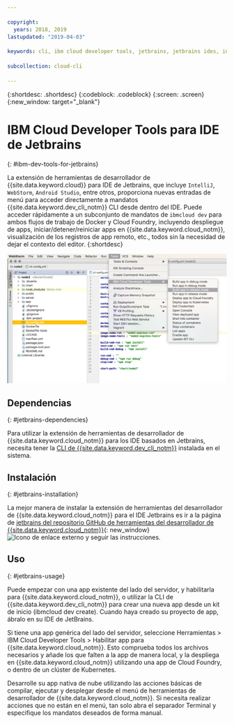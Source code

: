 ```yaml
---

copyright:
  years: 2018, 2019
lastupdated: "2019-04-03"

keywords: cli, ibm cloud developer tools, jetbrains, jetbrains ides, intellij, webstorm, android studio, ibmcloud dev, view remote logs, ibmcloud docker commands

subcollection: cloud-cli

---
```


{:shortdesc: .shortdesc}
{:codeblock: .codeblock}
{:screen: .screen}
{:new_window: target="_blank"}

# IBM Cloud Developer Tools para IDE de Jetbrains
{: #ibm-dev-tools-for-jetbrains}

La extensión de herramientas de desarrollador de {{site.data.keyword.cloud}} para IDE de Jetbrains, que incluye `IntelliJ`, `WebStorm`, `Android Studio`, entre otros, proporciona nuevas entradas de menú para acceder directamente a mandatos {{site.data.keyword.dev_cli_notm}} CLI desde dentro del IDE. Puede acceder rápidamente a un subconjunto de mandatos de `ibmcloud dev` para ambos flujos de trabajo de Docker y Cloud Foundry, incluyendo despliegue de apps, iniciar/detener/reiniciar apps en {{site.data.keyword.cloud_notm}}, visualización de los registros de app remoto, etc., todos sin la necesidad de dejar el contexto del editor.
{:shortdesc}

![Captura de pantalla de IBM Cloud Developer Tools ejecutándose dentro delIDE de WebStorm.](jetbrains.png "Ejemplo de menú de herramientas de desarrollador de {{site.data.keyword.cloud_notm}} que se ejecuta dentro del IDE de WebStorm")



## Dependencias
{: #jetbrains-dependencies}

Para utilizar la extensión de herramientas de desarrollador de {{site.data.keyword.cloud_notm}} para los IDE basados en Jetbrains, necesita tener la [CLI de {{site.data.keyword.dev_cli_notm}}](/docs/cli?topic=cloud-cli-ibmcloud-cli#ibmcloud-cli) instalada en el sistema.

## Instalación
{: #jetbrains-installation}

La mejor manera de instalar la extensión de herramientas del desarrollador de {{site.data.keyword.cloud_notm}} para el IDE Jetbrains es ir a la página de [jetbrains del repositorio GitHub de herramientas del desarrollador de {{site.data.keyword.cloud_notm}}](https://github.com/IBM-Cloud/ibm-cloud-developer-tools/tree/master/jetbrains){: new_window} ![Icono de enlace externo](../../icons/launch-glyph.svg "Icono de enlace externo") y seguir las instrucciones.

## Uso
{: #jetbrains-usage}

Puede empezar con una app existente del lado del servidor, y habilitarla para {{site.data.keyword.cloud_notm}}, o utilizar la CLI de {{site.data.keyword.dev_cli_notm}} para crear una nueva app desde un kit de inicio (ibmcloud dev create). Cuando haya creado su proyecto de app, ábralo en su IDE de JetBrains.

Si tiene una app genérica del lado del servidor, seleccione Herramientas > IBM Cloud Developer Tools > Habilitar app para {{site.data.keyword.cloud_notm}}. Esto comprueba todos los archivos necesarios y añade los que falten a la app de manera local, y la despliega en {{site.data.keyword.cloud_notm}} utilizando una app de Cloud Foundry, o dentro de un clúster de Kubernetes.

Desarrolle su app nativa de nube utilizando las acciones básicas de compilar, ejecutar y desplegar desde el menú de herramientas de desarrollador de {{site.data.keyword.cloud_notm}}. Si necesita realizar acciones que no están en el menú, tan solo abra el separador Terminal y especifique los mandatos deseados de forma manual.
